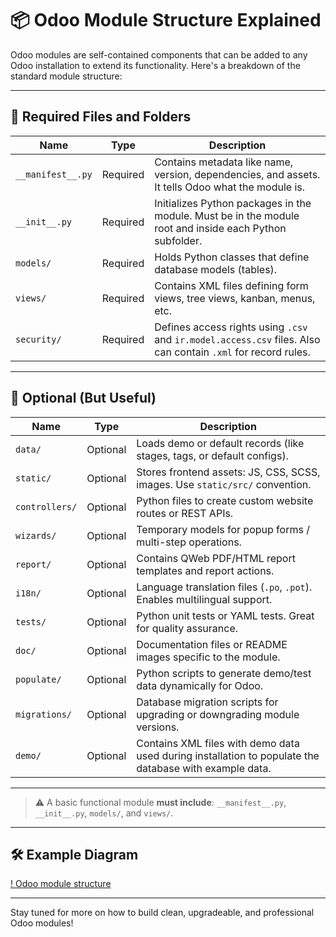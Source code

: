 # 📦 Odoo Module Structure Explained

Odoo modules are self-contained components that can be added to any Odoo installation to extend its functionality. Here's a breakdown of the standard module structure:

---

## 📁 Required Files and Folders

| Name              | Type     | Description |
|-------------------|----------|-------------|
| `__manifest__.py` | Required | Contains metadata like name, version, dependencies, and assets. It tells Odoo what the module is. |
| `__init__.py`     | Required | Initializes Python packages in the module. Must be in the module root and inside each Python subfolder. |
| `models/`         | Required | Holds Python classes that define database models (tables). |
| `views/`          | Required | Contains XML files defining form views, tree views, kanban, menus, etc. |
| `security/`       | Required | Defines access rights using `.csv` and `ir.model.access.csv` files. Also can contain `.xml` for record rules. |

---

## 🧩 Optional (But Useful)

| Name              | Type     | Description |
|-------------------|----------|-------------|
| `data/`           | Optional | Loads demo or default records (like stages, tags, or default configs). |
| `static/`         | Optional | Stores frontend assets: JS, CSS, SCSS, images. Use `static/src/` convention. |
| `controllers/`    | Optional | Python files to create custom website routes or REST APIs. |
| `wizards/`        | Optional | Temporary models for popup forms / multi-step operations. |
| `report/`         | Optional | Contains QWeb PDF/HTML report templates and report actions. |
| `i18n/`           | Optional | Language translation files (`.po`, `.pot`). Enables multilingual support. |
| `tests/`          | Optional | Python unit tests or YAML tests. Great for quality assurance. |
| `doc/`            | Optional | Documentation files or README images specific to the module. |
| `populate/`       | Optional | Python scripts to generate demo/test data dynamically for Odoo. |
| `migrations/`     | Optional | Database migration scripts for upgrading or downgrading module versions. |
| `demo/`           | Optional | Contains XML files with demo data used during installation to populate the database with example data. |

---

> ⚠️ A basic functional module **must include**: `__manifest__.py`, `__init__.py`, `models/`, and `views/`.

---

## 🛠️ Example Diagram
[! Odoo module structure](./images/odoo%20module%20structure.jpg)

---

Stay tuned for more on how to build clean, upgradeable, and professional Odoo modules!
